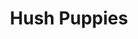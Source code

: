 ---
title: "Hush Puppies"
url: /karachi/hush-puppies-hushpuppies-plot-d3-skytower-choudary-khaliq-ul-zaman-rd-block-8-clifton/
shop: shoes
---